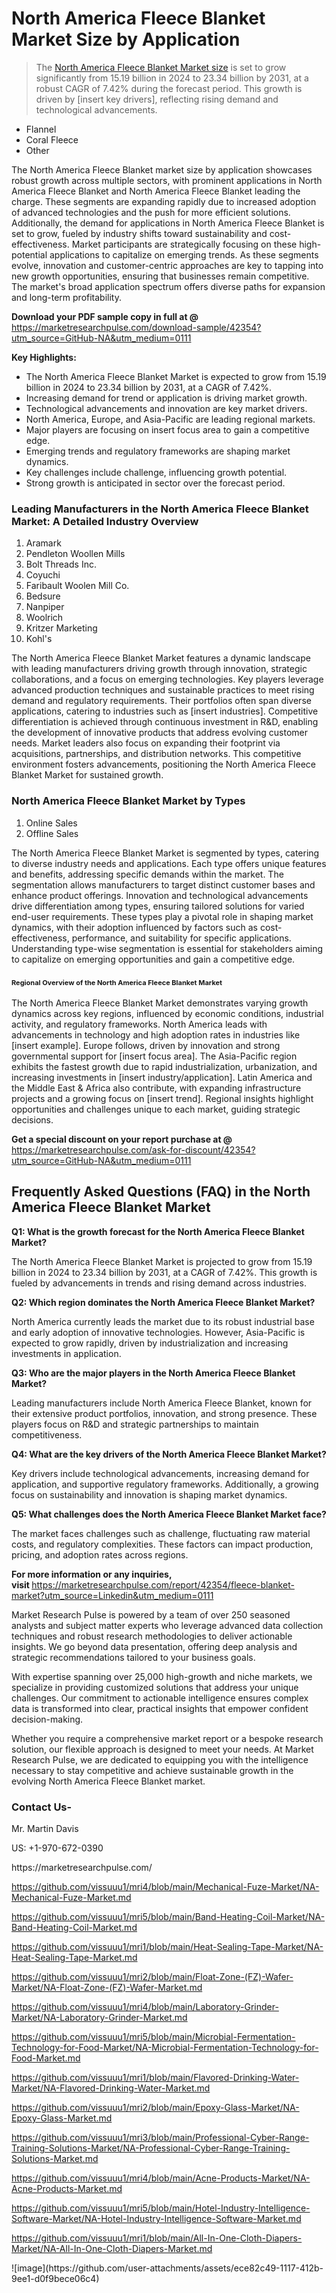 <h1>North America Fleece Blanket Market&nbsp;Size by Application</h1><blockquote><p>The <a href="https://marketresearchpulse.com/download-sample/42354?utm_source=GitHub-NA&amp;utm_medium=0111">North America Fleece Blanket Market size</a> is set to grow significantly from 15.19 billion in 2024 to 23.34 billion by 2031, at a robust CAGR of 7.42% during the forecast period. This growth is driven by [insert key drivers], reflecting rising demand and technological advancements.</p></blockquote><ul><li>Flannel<li> Coral Fleece<li> Other</li></ul><p>The North America Fleece Blanket market size by application showcases robust growth across multiple sectors, with prominent applications in North America Fleece Blanket and North America Fleece Blanket leading the charge. These segments are expanding rapidly due to increased adoption of advanced technologies and the push for more efficient solutions. Additionally, the demand for applications in North America Fleece Blanket is set to grow, fueled by industry shifts toward sustainability and cost-effectiveness. Market participants are strategically focusing on these high-potential applications to capitalize on emerging trends. As these segments evolve, innovation and customer-centric approaches are key to tapping into new growth opportunities, ensuring that businesses remain competitive. The market's broad application spectrum offers diverse paths for expansion and long-term profitability.</p><p><strong>Download your PDF sample copy in full at @ </strong><a href="https://marketresearchpulse.com/download-sample/42354?utm_source=GitHub-NA&amp;utm_medium=0111">https://marketresearchpulse.com/download-sample/42354?utm_source=GitHub-NA&amp;utm_medium=0111</a></p><p><strong>Key Highlights: </strong></p><ul><li>The North America Fleece Blanket Market is expected to grow from 15.19 billion in 2024 to 23.34 billion by 2031, at a CAGR of 7.42%.</li><li>Increasing demand for trend or application is driving market growth.</li><li>Technological advancements and innovation are key market drivers.</li><li>North America, Europe, and Asia-Pacific are leading regional markets.</li><li>Major players are focusing on insert focus area to gain a competitive edge.</li><li>Emerging trends and regulatory frameworks are shaping market dynamics.</li><li>Key challenges include challenge, influencing growth potential.</li><li>Strong growth is anticipated in sector over the forecast period.</li></ul><h3>Leading Manufacturers in the North America Fleece Blanket Market: A Detailed Industry Overview</h3><ol><li>Aramark</li><li>Pendleton Woollen Mills</li><li>Bolt Threads Inc.</li><li>Coyuchi</li><li>Faribault Woolen Mill Co.</li><li>Bedsure</li><li>Nanpiper</li><li>Woolrich</li><li>Kritzer Marketing</li><li>Kohl's</li></ol><div class="flex max-w-full flex-col flex-grow"><div class="min-h-8 text-message flex w-full flex-col items-end gap-2 whitespace-normal break-words [.text-message+&amp;]:mt-5" dir="auto" data-message-author-role="assistant" data-message-id="fd8432e4-4910-450d-b182-61b7bfb0a01f" data-message-model-slug="gpt-4o"><div class="flex w-full flex-col gap-1 empty:hidden first:pt-[3px]"><div class="markdown prose w-full break-words dark:prose-invert light"><p>The North America Fleece Blanket Market features a dynamic landscape with leading manufacturers driving growth through innovation, strategic collaborations, and a focus on emerging technologies. Key players leverage advanced production techniques and sustainable practices to meet rising demand and regulatory requirements. Their portfolios often span diverse applications, catering to industries such as [insert industries]. Competitive differentiation is achieved through continuous investment in R&amp;D, enabling the development of innovative products that address evolving customer needs. Market leaders also focus on expanding their footprint via acquisitions, partnerships, and distribution networks. This competitive environment fosters advancements, positioning the North America Fleece Blanket Market for sustained growth.</p></div></div></div></div><h3>North America Fleece Blanket Market by Types</h3><ol><li>Online Sales<li> Offline Sales</li></ol><div class="flex max-w-full flex-col flex-grow"><div class="min-h-8 text-message flex w-full flex-col items-end gap-2 whitespace-normal break-words [.text-message+&amp;]:mt-5" dir="auto" data-message-author-role="assistant" data-message-id="084470be-0bb7-4664-bddf-5156b4f41249" data-message-model-slug="gpt-4o-mini"><div class="flex w-full flex-col gap-1 empty:hidden first:pt-[3px]"><div class="markdown prose w-full break-words dark:prose-invert light"><p>The North America Fleece Blanket Market is segmented by types, catering to diverse industry needs and applications. Each type offers unique features and benefits, addressing specific demands within the market. The segmentation allows manufacturers to target distinct customer bases and enhance product offerings. Innovation and technological advancements drive differentiation among types, ensuring tailored solutions for varied end-user requirements. These types play a pivotal role in shaping market dynamics, with their adoption influenced by factors such as cost-effectiveness, performance, and suitability for specific applications. Understanding type-wise segmentation is essential for stakeholders aiming to capitalize on emerging opportunities and gain a competitive edge.</p></div></div></div></div><h3><span style="font-size: 11px;">Regional Overview of the North America Fleece Blanket Market</span></h3><div class="flex max-w-full flex-col flex-grow"><div class="min-h-8 text-message flex w-full flex-col items-end gap-2 whitespace-normal break-words [.text-message+&amp;]:mt-5" dir="auto" data-message-author-role="assistant" data-message-id="e9038762-ce64-4e30-91c9-9bd413514231" data-message-model-slug="gpt-4o-mini"><div class="flex w-full flex-col gap-1 empty:hidden first:pt-[3px]"><div class="markdown prose w-full break-words dark:prose-invert light"><p>The North America Fleece Blanket Market demonstrates varying growth dynamics across key regions, influenced by economic conditions, industrial activity, and regulatory frameworks. North America leads with advancements in technology and high adoption rates in industries like [insert example]. Europe follows, driven by innovation and strong governmental support for [insert focus area]. The Asia-Pacific region exhibits the fastest growth due to rapid industrialization, urbanization, and increasing investments in [insert industry/application]. Latin America and the Middle East &amp; Africa also contribute, with expanding infrastructure projects and a growing focus on [insert trend]. Regional insights highlight opportunities and challenges unique to each market, guiding strategic decisions.</p></div></div></div></div><p><strong>Get a special discount on your report purchase at @ </strong><a href="https://marketresearchpulse.com/ask-for-discount/42354?utm_source=GitHub-NA&amp;utm_medium=0111">https://marketresearchpulse.com/ask-for-discount/42354?utm_source=GitHub-NA&amp;utm_medium=0111</a></p><h2>Frequently Asked Questions (FAQ) in the North America Fleece Blanket Market</h2><p><strong>Q1: What is the growth forecast for the North America Fleece Blanket Market?</strong></p><p>The North America Fleece Blanket Market is projected to grow from 15.19 billion in 2024 to 23.34 billion by 2031, at a CAGR of 7.42%. This growth is fueled by advancements in trends and rising demand across industries.</p><p><strong>Q2: Which region dominates the North America Fleece Blanket Market?</strong></p><p>North America currently leads the market due to its robust industrial base and early adoption of innovative technologies. However, Asia-Pacific is expected to grow rapidly, driven by industrialization and increasing investments in application.</p><p><strong>Q3: Who are the major players in the North America Fleece Blanket Market?</strong></p><p>Leading manufacturers include North America Fleece Blanket, known for their extensive product portfolios, innovation, and strong presence. These players focus on R&amp;D and strategic partnerships to maintain competitiveness.</p><p><strong>Q4: What are the key drivers of the North America Fleece Blanket Market?</strong></p><p>Key drivers include technological advancements, increasing demand for application, and supportive regulatory frameworks. Additionally, a growing focus on sustainability and innovation is shaping market dynamics.</p><p><strong>Q5: What challenges does the North America Fleece Blanket Market face?</strong></p><p>The market faces challenges such as challenge, fluctuating raw material costs, and regulatory complexities. These factors can impact production, pricing, and adoption rates across regions.</p><p><strong>For more information or any inquiries, visit&nbsp;</strong><a href="https://marketresearchpulse.com/report/42354/fleece-blanket-market?utm_source=Linkedin&utm_medium=0111">https://marketresearchpulse.com/report/42354/fleece-blanket-market?utm_source=Linkedin&utm_medium=0111</a></p><p>Market Research Pulse is powered by a team of over 250 seasoned analysts and subject matter experts who leverage advanced data collection techniques and robust research methodologies to deliver actionable insights. We go beyond data presentation, offering deep analysis and strategic recommendations tailored to your business goals.</p><p>With expertise spanning over 25,000 high-growth and niche markets, we specialize in providing customized solutions that address your unique challenges. Our commitment to actionable intelligence ensures complex data is transformed into clear, practical insights that empower confident decision-making.</p><p>Whether you require a comprehensive market report or a bespoke research solution, our flexible approach is designed to meet your needs. At Market Research Pulse, we are dedicated to equipping you with the intelligence necessary to stay competitive and achieve sustainable growth in the evolving North America Fleece Blanket market.</p><h3><strong>Contact Us-</strong></h3><p>Mr. Martin Davis</p><p>US: +1-970-672-0390</p><p>https://marketresearchpulse.com/</p><p><a href="https://github.com/vissuuu1/mri4/blob/main/Mechanical-Fuze-Market/NA-Mechanical-Fuze-Market.md">https://github.com/vissuuu1/mri4/blob/main/Mechanical-Fuze-Market/NA-Mechanical-Fuze-Market.md</a></p><p><a href="https://github.com/vissuuu1/mri5/blob/main/Band-Heating-Coil-Market/NA-Band-Heating-Coil-Market.md">https://github.com/vissuuu1/mri5/blob/main/Band-Heating-Coil-Market/NA-Band-Heating-Coil-Market.md</a></p><p><a href="https://github.com/vissuuu1/mri1/blob/main/Heat-Sealing-Tape-Market/NA-Heat-Sealing-Tape-Market.md">https://github.com/vissuuu1/mri1/blob/main/Heat-Sealing-Tape-Market/NA-Heat-Sealing-Tape-Market.md</a></p><p><a href="https://github.com/vissuuu1/mri2/blob/main/Float-Zone-(FZ)-Wafer-Market/NA-Float-Zone-(FZ)-Wafer-Market.md">https://github.com/vissuuu1/mri2/blob/main/Float-Zone-(FZ)-Wafer-Market/NA-Float-Zone-(FZ)-Wafer-Market.md</a></p><p><a href="https://github.com/vissuuu1/mri4/blob/main/Laboratory-Grinder-Market/NA-Laboratory-Grinder-Market.md">https://github.com/vissuuu1/mri4/blob/main/Laboratory-Grinder-Market/NA-Laboratory-Grinder-Market.md</a></p><p><a href="https://github.com/vissuuu1/mri5/blob/main/Microbial-Fermentation-Technology-for-Food-Market/NA-Microbial-Fermentation-Technology-for-Food-Market.md">https://github.com/vissuuu1/mri5/blob/main/Microbial-Fermentation-Technology-for-Food-Market/NA-Microbial-Fermentation-Technology-for-Food-Market.md</a></p><p><a href="https://github.com/vissuuu1/mri1/blob/main/Flavored-Drinking-Water-Market/NA-Flavored-Drinking-Water-Market.md">https://github.com/vissuuu1/mri1/blob/main/Flavored-Drinking-Water-Market/NA-Flavored-Drinking-Water-Market.md</a></p><p><a href="https://github.com/vissuuu1/mri2/blob/main/Epoxy-Glass-Market/NA-Epoxy-Glass-Market.md">https://github.com/vissuuu1/mri2/blob/main/Epoxy-Glass-Market/NA-Epoxy-Glass-Market.md</a></p><p><a href="https://github.com/vissuuu1/mri3/blob/main/Professional-Cyber-Range-Training-Solutions-Market/NA-Professional-Cyber-Range-Training-Solutions-Market.md">https://github.com/vissuuu1/mri3/blob/main/Professional-Cyber-Range-Training-Solutions-Market/NA-Professional-Cyber-Range-Training-Solutions-Market.md</a></p><p><a href="https://github.com/vissuuu1/mri4/blob/main/Acne-Products-Market/NA-Acne-Products-Market.md">https://github.com/vissuuu1/mri4/blob/main/Acne-Products-Market/NA-Acne-Products-Market.md</a></p><p><a href="https://github.com/vissuuu1/mri5/blob/main/Hotel-Industry-Intelligence-Software-Market/NA-Hotel-Industry-Intelligence-Software-Market.md">https://github.com/vissuuu1/mri5/blob/main/Hotel-Industry-Intelligence-Software-Market/NA-Hotel-Industry-Intelligence-Software-Market.md</a></p><p><a href="https://github.com/vissuuu1/mri1/blob/main/All-In-One-Cloth-Diapers-Market/NA-All-In-One-Cloth-Diapers-Market.md">https://github.com/vissuuu1/mri1/blob/main/All-In-One-Cloth-Diapers-Market/NA-All-In-One-Cloth-Diapers-Market.md</a></p>
![image](https://github.com/user-attachments/assets/ece82c49-1117-412b-9ee1-d0f9bece06c4)
